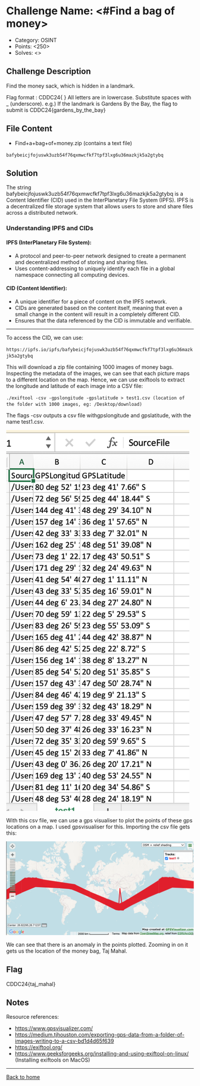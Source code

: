 # Challenge Name: <#Find a bag of money>

- Category: OSINT
- Points: <250>
- Solves: <>

## Challenge Description

Find the money sack, which is hidden in a landmark.

Flag format : CDDC24{   }
All letters are in lowercase.
Substitute spaces with _ (underscore).
e.g.) If the landmark is Gardens By the Bay, the flag to submit is CDDC24{gardens_by_the_bay}

## File Content

- Find+a+bag+of+money.zip (contains a text file)

`bafybeicjfojuswk3uzb54f76qxmwcfkf7tpf3lxg6u36mazkjk5a2gtybq`

## Solution

The string bafybeicjfojuswk3uzb54f76qxmwcfkf7tpf3lxg6u36mazkjk5a2gtybq is a Content Identifier (CID) used in the InterPlanetary File System (IPFS). IPFS is a decentralized file storage system that allows users to store and share files across a distributed network.

### Understanding IPFS and CIDs

#### IPFS (InterPlanetary File System):

- A protocol and peer-to-peer network designed to create a permanent and decentralized method of storing and sharing files.
- Uses content-addressing to uniquely identify each file in a global namespace connecting all computing devices.

#### CID (Content Identifier):

- A unique identifier for a piece of content on the IPFS network.
- CIDs are generated based on the content itself, meaning that even a small change in the content will result in a completely different CID.
- Ensures that the data referenced by the CID is immutable and verifiable.

---

To access the CID, we can use:

`https://ipfs.io/ipfs/bafybeicjfojuswk3uzb54f76qxmwcfkf7tpf3lxg6u36mazkjk5a2gtybq`

This will download a zip file containing 1000 images of money bags. Inspecting the metadata of the images, we can see that each picture maps to a different location on the map. Hence, we can use exiftools to extract the longitude and latitude of each image into a CSV file:

`./exiftool -csv -gpslongitude -gpslatitude > test1.csv (location of the folder with 1000 images, eg: /Desktop/download)`

The flags -csv outputs a csv file withgpslongitude and gpslatitude, with the name test1.csv.

![Screenshot of the challenge](/Images/CDDC2024_Qualifiers/Qualifier_OSINT_moneybag1.png)

With this csv file, we can use a gps visualiser to plot the points of these gps locations on a map. I used gpsvisualiser for this. Importing the csv file gets this:

![Screenshot of the challenge](/Images/CDDC2024_Qualifiers/Qualifier_OSINT_moneybag2.png)

We can see that there is an anomaly in the points plotted. Zooming in on it gets us the location of the money bag, Taj Mahal.

## Flag

CDDC24{taj_mahal}

## Notes

Resource references:
- https://www.gpsvisualizer.com/
- https://medium.tjhouston.com/exporting-gps-data-from-a-folder-of-images-writing-to-a-csv-bd1d4d65f639
- https://exiftool.org/
- https://www.geeksforgeeks.org/installing-and-using-exiftool-on-linux/ (Installing exiftools on MacOS)


---

[Back to home](https://github.com/kailermai/CTF-Writeups/tree/main/CDDC2024)
